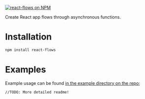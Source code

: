 [![react-flows on NPM](https://img.shields.io/npm/v/react-flows)](https://www.npmjs.com/package/react-flows)

Create React app flows through asynchronous functions.

# Installation
```sh
npm install react-flows
```

# Examples

Example usage can be found [in the example directory on the repo](https://github.com/CatarinaGameDev/react-flows/blob/master/example/src/App.tsx);

`//TODO: More detailed readme!`